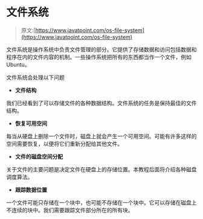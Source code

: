 # 文件系统

> 原文:[https://www.javatpoint.com/os-file-system](https://www.javatpoint.com/os-file-system)

文件系统是操作系统中负责文件管理的部分。它提供了存储数据和访问包括数据和程序在内的文件内容的机制。一些操作系统把所有的东西都当作一个文件，例如 Ubuntu。

文件系统会处理以下问题

*   **文件结构**

我们已经看到了可以存储文件的各种数据结构。文件系统的任务是保持最佳的文件结构。

*   **恢复可用空间**

每当从硬盘上删除一个文件时，磁盘上就会产生一个可用空间。可能有许多这样的空间需要恢复，以便将它们重新分配给其他文件。

*   **文件的磁盘空间分配**

关于文件的主要问题是决定文件在硬盘上的存储位置。本教程后面将介绍各种磁盘调度算法。

*   **跟踪数据位置**

一个文件可能只存储在一个块中，也可能不存储在一个块中。它可以存储在磁盘上不连续的块中。我们需要跟踪文件部分所在的所有块。
